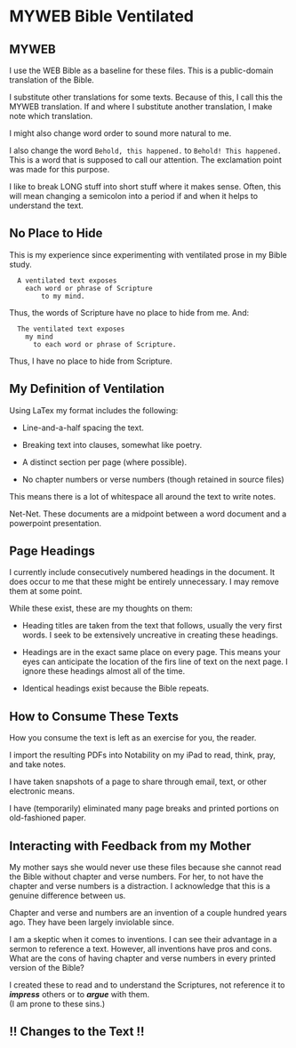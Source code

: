 # MYWEB Bible Ventilated

## MYWEB

I use the WEB Bible as a baseline for these files.
This is a public-domain translation of the Bible.

I substitute other translations for some texts.
Because of this, I call this the MYWEB translation.
If and where I substitute another translation,
I make note which translation.

I might also change word order to sound more natural to me.

I also change the word ``Behold, this happened.`` to ``Behold! This happened.``
This is a word that is supposed to call our attention.
The exclamation point was made for this purpose.

I like to break LONG stuff into short stuff where it makes sense.
Often, this will mean changing a semicolon into a period
if and when it helps to understand the text.

## No Place to Hide

This is my experience since experimenting with ventilated prose in my Bible study.

```
  A ventilated text exposes  
    each word or phrase of Scripture  
        to my mind.
```

Thus, the words of Scripture have no place to hide from me.
And:

```
  The ventilated text exposes  
    my mind  
      to each word or phrase of Scripture.
```

Thus, I have no place to hide from Scripture.

## My Definition of Ventilation

Using LaTex my format includes the following:

- Line-and-a-half spacing the text.

- Breaking text into clauses, somewhat like poetry.

- A distinct section per page (where possible).

- No chapter numbers or verse numbers (though retained in source files)

This means there is a lot of whitespace all around the text to write notes.

Net-Net.
These documents are a midpoint between a word document and a powerpoint
presentation.

## Page Headings

I currently include consecutively numbered headings in the document.
It does occur to me that these might be entirely unnecessary.
I may remove them at some point.

While these exist, these are my thoughts on them:

- Heading titles are taken from the text that follows,
  usually the very first words.
  I seek to be extensively uncreative in creating these headings.

- Headings are in the exact same place on every page.
  This means your eyes can anticipate the location of the firs line of text
  on the next page.
  I ignore these headings almost all of the time.

- Identical headings exist because the Bible repeats.

## How to Consume These Texts

How you consume the text is left as an exercise for you, the reader.

I import the resulting PDFs into Notability on my iPad
to read, think, pray, and take notes.

I have taken snapshots of a page to share
through email, text, or other electronic means.

I have (temporarily) eliminated many page breaks
and printed portions on old-fashioned paper.

## Interacting with Feedback from my Mother

My mother says she would never use these files 
because she cannot read the Bible without chapter and verse numbers.
For her, to not have the chapter and verse numbers is a distraction.
I acknowledge that this is a genuine difference between us.

Chapter and verse and numbers are an invention of a couple hundred years ago.
They have been largely inviolable since.

I am a skeptic when it comes to inventions.
I can see their advantage in a sermon to reference a text.
However, all inventions have pros and cons.
What are the cons of having chapter and verse numbers in every printed version of the Bible?

I created these to read and to understand the Scriptures,
not reference it to ***impress*** others or to ***argue*** with them.  
(I am prone to these sins.)

## !! Changes to the Text !!

